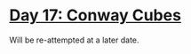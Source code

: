 # [Day 17: Conway Cubes](https://adventofcode.com/2020/day/17)

Will be re-attempted at a later date.